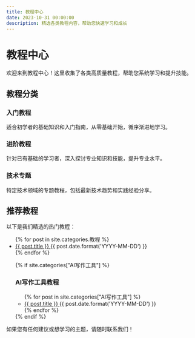 ```yaml
---
title: 教程中心
date: 2023-10-31 00:00:00
description: 精选各类教程内容，帮助您快速学习和成长
---
```


# 教程中心

欢迎来到教程中心！这里收集了各类高质量教程，帮助您系统学习和提升技能。

## 教程分类

### 入门教程
适合初学者的基础知识和入门指南，从零基础开始，循序渐进地学习。

### 进阶教程
针对已有基础的学习者，深入探讨专业知识和技能，提升专业水平。

### 技术专题
特定技术领域的专题教程，包括最新技术趋势和实践经验分享。

## 推荐教程

以下是我们精选的热门教程：

<ul class="post-list">
{% for post in site.categories.教程 %}
  <li>
    <a href="{{ post.url }}">
      {{ post.title }}
    </a>
    <span class="post-meta">{{ post.date.format('YYYY-MM-DD') }}</span>
  </li>
{% endfor %}

{% if site.categories["AI写作工具"] %}
<h3>AI写作工具教程</h3>
<ul class="post-list">
{% for post in site.categories["AI写作工具"] %}
  <li>
    <a href="{{ post.url }}">
      {{ post.title }}
    </a>
    <span class="post-meta">{{ post.date.format('YYYY-MM-DD') }}</span>
  </li>
{% endfor %}
</ul>
{% endif %}
</ul>

如果您有任何建议或想学习的主题，请随时联系我们！